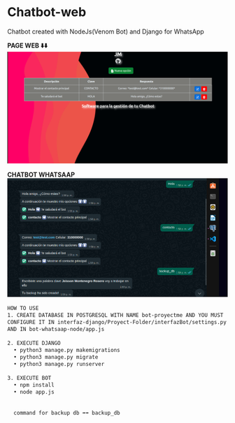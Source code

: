 # Chatbot-web
Chatbot created with NodeJs(Venom Bot) and Django for WhatsApp

**PAGE WEB ⬇️⬇️**
![Image text](https://github.com/JeissonFMR/Chatbot-web/blob/main/Images/web.png)

**CHATBOT WHATSAAP**
![Image text](https://github.com/JeissonFMR/Chatbot-web/blob/main/Images/botFuncional.png)

```
HOW TO USE
1. CREATE DATABASE IN POSTGRESQL WITH NAME bot-proyectme AND YOU MUST CONFIGURE IT IN interfaz-django/Proyect-Folder/interfazBot/settings.py  AND IN bot-whatsaap-node/app.js 

2. EXECUTE DJANGO
  • python3 manage.py makemigrations
  • python3 manage.py migrate
  • python3 manage.py runserver
  
3. EXECUTE BOT
  • npm install
  • node app.js
  
  
  command for backup db ➡️➡️ backup_db
```
